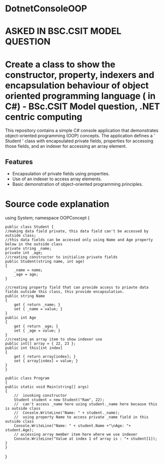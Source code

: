 # DotnetConsoleOOP

# ASKED IN BSC.CSIT MODEL QUESTION
# Create a class to show the constructor, property, indexers and encapsulation behaviour of object oriented programming language ( in C#) - BSc.CSIT Model question, .NET centric computing

This repository contains a simple C# console application that demonstrates object-oriented programming (OOP) concepts. 
The application defines a ' Student ' class with encapsulated private fields, properties for accessing those fields, 
and an indexer for accessing an array element.

## Features

- Encapsulation of private fields using properties.
- Use of an indexer to access array elements.
- Basic demonstration of object-oriented programming principles.
# Source code explanation

using System;
namespace OOPConcept
{

    public class Student {
    //making data field private, this data field can't be accessed by outside class;
    //this data fields can be accessed only using Name and Age property below in the outside class
    private string _name;
    private int _age;
    //creating constructor to initialize private fields
    public Student(string name, int age)
    {
        _name = name;
        _age = age;
    }

    //creating property field that can provide access to priavte data fields outside this class, this provide encapsulation.
    public string Name
    {
        get { return _name; }
        set { _name = value; }
    }
    public int Age
    {
        get { return _age; }
        set { _age = value; }
    }
    //creating an array item to show indexer use
    public int[] array = { 22, 23 };
    public int this[int index]
    {
        get { return array[index]; }
        set { array[index] = value; }
    }
    }

    public class Program
    {
    public static void Main(string[] args)
    {
        //  invoking constructor
        Student student = new Student("Ram", 22);
        //  can't access _name here using student._name here because this is outside class
        //  Console.WriteLine("Name: " + student._name);
        //  using property Name to access private _name field in this outside class
        Console.WriteLine("Name: " + student.Name +"\nAge: "+ student.Age);
        // accessing array member item here where we use indexer
        Console.WriteLine("Value at index 1 of array is : "+ student[1]);
    }
    }

}
